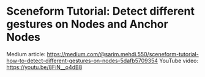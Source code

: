 # Sceneform Tutorial: Detect different gestures on Nodes and Anchor Nodes

Medium article: https://medium.com/@sarim.mehdi.550/sceneform-tutorial-how-to-detect-different-gestures-on-nodes-5dafb5709354
YouTube video: https://youtu.be/8FiN__o4dB8
